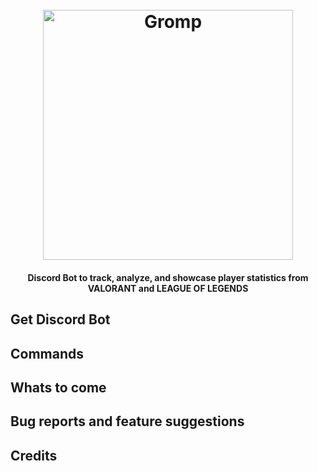 <h1 align="center">
  <br>
  <a href="http://www.gromp.xyz"><img src="https://github.com/Dhruv-m-Shah/League-of-Legends-Discord-Bot/blob/master/readmeImages/gromp_name.png" alt="Gromp" width="400"></a>

</h1>
<h4 align="center">Discord Bot to track, analyze, and showcase player statistics from VALORANT and LEAGUE OF LEGENDS </h4>





## Get Discord Bot


## Commands


## Whats to come


## Bug reports and feature suggestions


## Credits



